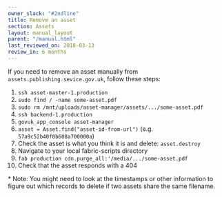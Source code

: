 ```yaml
---
owner_slack: "#2ndline"
title: Remove an asset
section: Assets
layout: manual_layout
parent: "/manual.html"
last_reviewed_on: 2018-03-13
review_in: 6 months
---
```


If you need to remove an asset manually from `assets.publishing.sevice.gov.uk`,
follow these steps:

1. `ssh asset-master-1.production`
2. `sudo find / -name some-asset.pdf`
3. `sudo rm /mnt/uploads/asset-manager/assets/.../some-asset.pdf`
4. `ssh backend-1.production`
5. `govuk_app_console asset-manager`
6. `asset = Asset.find("asset-id-from-url")` (e.g. `57a9c52b40f0b608a700000a`)
7. Check the asset is what you think it is and delete: `asset.destroy`
8. Navigate to your local fabric-scripts directory
9. `fab production cdn.purge_all:'/media/.../some-asset.pdf`
10. Check that the asset responds with a 404

\* Note: You might need to look at the timestamps or other information to figure
out which records to delete if two assets share the same filename.
